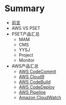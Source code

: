 # Summary

* [前言](README.md)
* AWS VS PSET
* PSET产品汇总
  * MAM
  * CMS
  * YYSJ
  * Project
  * Monitor
* AWS产品汇总
  * [AWS CodeCommit](aws-codecommit.md)
  * [AWS Cloud9](aws-cloud9.md)
  * [AWS CodeBuild](aws-codebuild.md)
  * [AWS CodeDeploy](aws-codedeploy.md)
  * [AWS Pipeline](aws-pipeline.md)
  * [Amazon CloudWatch](amazon-cloudwatch.md)

